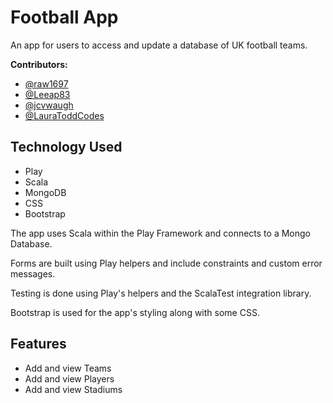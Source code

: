 # Football App

An app for users to access and update a database of UK football teams.

**Contributors:**
- [@raw1697](https://github.com/raw1697)
- [@Leeap83](https://github.com/Leeap83)
- [@jcvwaugh](https://github.com/jcvwaugh)
- [@LauraToddCodes](https://github.com/LauraToddCodes)

## Technology Used
- Play
- Scala
- MongoDB
- CSS
- Bootstrap

The app uses Scala within the Play Framework and connects to a Mongo Database.

Forms are built using Play helpers and include constraints and custom error messages.

Testing is done using Play's helpers and the ScalaTest integration library.

Bootstrap is used for the app's styling along with some CSS.

## Features
- Add and view Teams
- Add and view Players
- Add and view Stadiums

